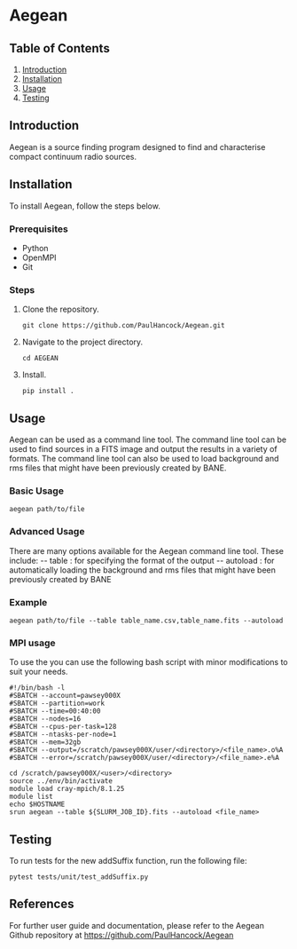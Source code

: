 
# Aegean

## Table of Contents
1. [Introduction](#introduction)
2. [Installation](#installation)
3. [Usage](#usage)
4. [Testing](#testing)

## Introduction
Aegean is a source finding program designed to find and characterise compact continuum radio sources. 

## Installation
To install Aegean, follow the steps below.
### Prerequisites
-	Python
-	OpenMPI
-  Git

### Steps
1. Clone the repository.
   ```
   git clone https://github.com/PaulHancock/Aegean.git
   ```
2. Navigate to the project directory.
   ```
   cd AEGEAN
   ```
3. Install.
   ```
   pip install .
   ```

## Usage
Aegean can be used as a command line tool. The command line tool can be used to find sources in a FITS image and output the results in a variety of formats. The command line tool can also be used to load background and rms files that might have been previously created by BANE.
### Basic Usage
```
aegean path/to/file
```

### Advanced Usage

There are many options available for the Aegean command line tool. These include:
-- table : for specifying the format of the output
-- autoload : for automatically loading the background and rms files that might have been previously created by BANE

### Example
```
aegean path/to/file --table table_name.csv,table_name.fits --autoload
```

### MPI usage
To use the you can use the following bash script with minor modifications to suit your needs.
```
#!/bin/bash -l
#SBATCH --account=pawsey000X
#SBATCH --partition=work
#SBATCH --time=00:40:00
#SBATCH --nodes=16
#SBATCH --cpus-per-task=128
#SBATCH --ntasks-per-node=1
#SBATCH --mem=32gb
#SBATCH --output=/scratch/pawsey000X/user/<directory>/<file_name>.o%A
#SBATCH --error=/scratch/pawsey000X/user/<directory>/<file_name>.e%A

cd /scratch/pawsey000X/<user>/<directory>
source ../env/bin/activate
module load cray-mpich/8.1.25
module list
echo $HOSTNAME
srun aegean --table ${SLURM_JOB_ID}.fits --autoload <file_name>
```

## Testing
To run tests for the new addSuffix function, run the following file:
```
pytest tests/unit/test_addSuffix.py 
```

## References
For further user guide and documentation, please refer to the Aegean Github repository at https://github.com/PaulHancock/Aegean

